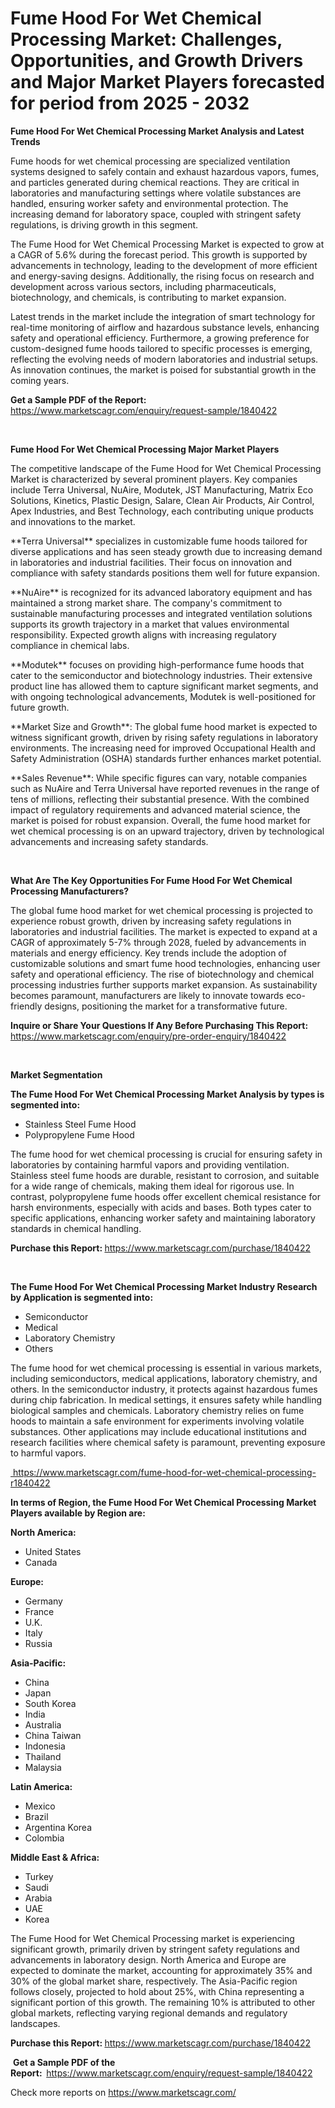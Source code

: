 <p><h1>Fume Hood For Wet Chemical Processing Market: Challenges, Opportunities, and Growth Drivers and Major Market Players forecasted for period from 2025 - 2032</h1></p><p><strong>Fume Hood For Wet Chemical Processing Market Analysis and Latest Trends</strong></p>
<p><p>Fume hoods for wet chemical processing are specialized ventilation systems designed to safely contain and exhaust hazardous vapors, fumes, and particles generated during chemical reactions. They are critical in laboratories and manufacturing settings where volatile substances are handled, ensuring worker safety and environmental protection. The increasing demand for laboratory space, coupled with stringent safety regulations, is driving growth in this segment.</p><p>The Fume Hood for Wet Chemical Processing Market is expected to grow at a CAGR of 5.6% during the forecast period. This growth is supported by advancements in technology, leading to the development of more efficient and energy-saving designs. Additionally, the rising focus on research and development across various sectors, including pharmaceuticals, biotechnology, and chemicals, is contributing to market expansion.</p><p>Latest trends in the market include the integration of smart technology for real-time monitoring of airflow and hazardous substance levels, enhancing safety and operational efficiency. Furthermore, a growing preference for custom-designed fume hoods tailored to specific processes is emerging, reflecting the evolving needs of modern laboratories and industrial setups. As innovation continues, the market is poised for substantial growth in the coming years.</p></p>
<p><strong>Get a Sample PDF of the Report:&nbsp;</strong> <a href="https://www.marketscagr.com/enquiry/request-sample/1840422?utm_campaign=2994&utm_medium=2&utm_source=Github&utm_content=ia&utm_term=12042025&utm_id=fume-hood-for-wet-chemical-processing">https://www.marketscagr.com/enquiry/request-sample/1840422</a></p>
<p>&nbsp;</p>
<p><strong>Fume Hood For Wet Chemical Processing Major Market Players</strong></p>
<p><p>The competitive landscape of the Fume Hood for Wet Chemical Processing Market is characterized by several prominent players. Key companies include Terra Universal, NuAire, Modutek, JST Manufacturing, Matrix Eco Solutions, Kinetics, Plastic Design, Salare, Clean Air Products, Air Control, Apex Industries, and Best Technology, each contributing unique products and innovations to the market.</p><p>**Terra Universal** specializes in customizable fume hoods tailored for diverse applications and has seen steady growth due to increasing demand in laboratories and industrial facilities. Their focus on innovation and compliance with safety standards positions them well for future expansion.</p><p>**NuAire** is recognized for its advanced laboratory equipment and has maintained a strong market share. The company's commitment to sustainable manufacturing processes and integrated ventilation solutions supports its growth trajectory in a market that values environmental responsibility. Expected growth aligns with increasing regulatory compliance in chemical labs.</p><p>**Modutek** focuses on providing high-performance fume hoods that cater to the semiconductor and biotechnology industries. Their extensive product line has allowed them to capture significant market segments, and with ongoing technological advancements, Modutek is well-positioned for future growth.</p><p>**Market Size and Growth**: The global fume hood market is expected to witness significant growth, driven by rising safety regulations in laboratory environments. The increasing need for improved Occupational Health and Safety Administration (OSHA) standards further enhances market potential.</p><p>**Sales Revenue**: While specific figures can vary, notable companies such as NuAire and Terra Universal have reported revenues in the range of tens of millions, reflecting their substantial presence. With the combined impact of regulatory requirements and advanced material science, the market is poised for robust expansion. Overall, the fume hood market for wet chemical processing is on an upward trajectory, driven by technological advancements and increasing safety standards.</p></p>
<p>&nbsp;</p>
<p><strong>What Are The Key Opportunities For Fume Hood For Wet Chemical Processing Manufacturers?</strong></p>
<p><p>The global fume hood market for wet chemical processing is projected to experience robust growth, driven by increasing safety regulations in laboratories and industrial facilities. The market is expected to expand at a CAGR of approximately 5-7% through 2028, fueled by advancements in materials and energy efficiency. Key trends include the adoption of customizable solutions and smart fume hood technologies, enhancing user safety and operational efficiency. The rise of biotechnology and chemical processing industries further supports market expansion. As sustainability becomes paramount, manufacturers are likely to innovate towards eco-friendly designs, positioning the market for a transformative future.</p></p>
<p><strong>Inquire or Share Your Questions If Any Before Purchasing This Report:</strong> <a href="https://www.marketscagr.com/enquiry/pre-order-enquiry/1840422?utm_campaign=2994&utm_medium=2&utm_source=Github&utm_content=ia&utm_term=12042025&utm_id=fume-hood-for-wet-chemical-processing">https://www.marketscagr.com/enquiry/pre-order-enquiry/1840422</a></p>
<p>&nbsp;</p>
<p><strong>Market Segmentation</strong></p>
<p><strong>The Fume Hood For Wet Chemical Processing Market Analysis by types is segmented into:</strong></p>
<p><ul><li>Stainless Steel Fume Hood</li><li>Polypropylene Fume Hood</li></ul></p>
<p><p>The fume hood for wet chemical processing is crucial for ensuring safety in laboratories by containing harmful vapors and providing ventilation. Stainless steel fume hoods are durable, resistant to corrosion, and suitable for a wide range of chemicals, making them ideal for rigorous use. In contrast, polypropylene fume hoods offer excellent chemical resistance for harsh environments, especially with acids and bases. Both types cater to specific applications, enhancing worker safety and maintaining laboratory standards in chemical handling.</p></p>
<p><strong>Purchase this Report:&nbsp;</strong><a href="https://www.marketscagr.com/purchase/1840422?utm_campaign=2994&utm_medium=2&utm_source=Github&utm_content=ia&utm_term=12042025&utm_id=fume-hood-for-wet-chemical-processing">https://www.marketscagr.com/purchase/1840422</a></p>
<p>&nbsp;</p>
<p><strong>The Fume Hood For Wet Chemical Processing Market Industry Research by Application is segmented into:</strong></p>
<p><ul><li>Semiconductor</li><li>Medical</li><li>Laboratory Chemistry</li><li>Others</li></ul></p>
<p><p>The fume hood for wet chemical processing is essential in various markets, including semiconductors, medical applications, laboratory chemistry, and others. In the semiconductor industry, it protects against hazardous fumes during chip fabrication. In medical settings, it ensures safety while handling biological samples and chemicals. Laboratory chemistry relies on fume hoods to maintain a safe environment for experiments involving volatile substances. Other applications may include educational institutions and research facilities where chemical safety is paramount, preventing exposure to harmful vapors.</p></p>
<p><a href="https://www.marketscagr.com/fume-hood-for-wet-chemical-processing-r1840422?utm_campaign=2994&utm_medium=2&utm_source=Github&utm_content=ia&utm_term=12042025&utm_id=fume-hood-for-wet-chemical-processing">&nbsp;https://www.marketscagr.com/fume-hood-for-wet-chemical-processing-r1840422</a></p>
<p><strong>In terms of Region, the Fume Hood For Wet Chemical Processing Market Players available by Region are:</strong></p>
<p>
    <p> <strong> North America: </strong>
        <ul>
            <li>United States</li>
            <li>Canada</li>
        </ul>
        </p> 
    <p> <strong> Europe: </strong>
        <ul>
            <li>Germany</li>
            <li>France</li>
            <li>U.K.</li>
            <li>Italy</li>
            <li>Russia</li>
        </ul>
        </p> 
    <p> <strong> Asia-Pacific: </strong>
        <ul>
            <li>China</li>
            <li>Japan</li>
            <li>South Korea</li>
            <li>India</li>
            <li>Australia</li>
            <li>China Taiwan</li>
            <li>Indonesia</li>
            <li>Thailand</li>
            <li>Malaysia</li>
        </ul>
        </p> 
    <p> <strong> Latin America: </strong>
        <ul>
            <li>Mexico</li>
            <li>Brazil</li>
            <li>Argentina Korea</li>
            <li>Colombia</li>
        </ul>
        </p> 
    <p> <strong> Middle East & Africa: </strong>
        <ul>
            <li>Turkey</li>
            <li>Saudi</li>
            <li>Arabia</li>
            <li>UAE</li>
            <li>Korea</li>
        </ul>
    </p>
    </p>
<p><p>The Fume Hood for Wet Chemical Processing market is experiencing significant growth, primarily driven by stringent safety regulations and advancements in laboratory design. North America and Europe are expected to dominate the market, accounting for approximately 35% and 30% of the global market share, respectively. The Asia-Pacific region follows closely, projected to hold about 25%, with China representing a significant portion of this growth. The remaining 10% is attributed to other global markets, reflecting varying regional demands and regulatory landscapes.</p></p>
<p><strong>Purchase this Report: </strong><a href="https://www.marketscagr.com/purchase/1840422?utm_campaign=2994&utm_medium=2&utm_source=Github&utm_content=ia&utm_term=12042025&utm_id=fume-hood-for-wet-chemical-processing">https://www.marketscagr.com/purchase/1840422</a></p>
<p>&nbsp;<strong>Get a Sample PDF of the Report:&nbsp;&nbsp;</strong><a href="https://www.marketscagr.com/enquiry/request-sample/1840422?utm_campaign=2994&utm_medium=2&utm_source=Github&utm_content=ia&utm_term=12042025&utm_id=fume-hood-for-wet-chemical-processing">https://www.marketscagr.com/enquiry/request-sample/1840422</a></p>
<p><strong></strong></p>
<p>Check more reports on <a href="https://www.marketscagr.com/?utm_campaign=2994&utm_medium=2&utm_source=Github&utm_content=ia&utm_term=12042025&utm_id=fume-hood-for-wet-chemical-processing">https://www.marketscagr.com/</a></p>